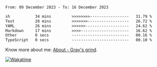 <!--START_SECTION:waka-->

```txt
From: 09 December 2023 - To: 16 December 2023

sh           34 mins         >>>>>>>>-----------------   31.79 %
Text         28 mins         >>>>>>>------------------   26.72 %
YAML         26 mins         >>>>>>-------------------   24.62 %
Markdown     17 mins         >>>>---------------------   16.62 %
Other        0 secs          -------------------------   00.16 %
TypeScript   0 secs          -------------------------   00.10 %
```

<!--END_SECTION:waka-->

<!-- [![grayxu's github stats](https://github-readme-stats.vercel.app/api?username=grayxu&count_private=true&show_icons=true)](https://github.com/grayxu) -->

Know more about me: [About - Gray's grind](https://www.grayxu.cn/).
<p align="left">
  <a href="https://wakatime.com/@grayxu" target="_blank">
    <img alt="Wakatime" src="https://wakatime.com/badge/user/c69eb31e-43a1-463f-8968-c3449e386f57.svg"/>
  </a>
</p>

